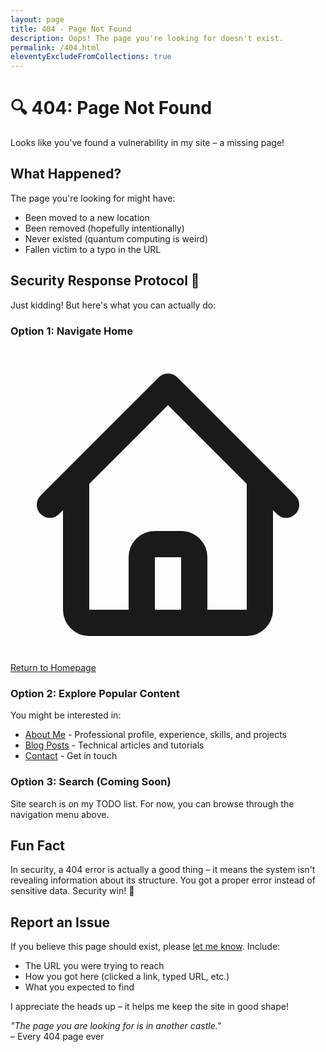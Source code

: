 ```yaml
---
layout: page
title: 404 - Page Not Found
description: Oops! The page you're looking for doesn't exist.
permalink: /404.html
eleventyExcludeFromCollections: true
---
```


# 🔍 404: Page Not Found

<div class="prose prose-lg prose-gray dark:prose-invert lg:prose-xl max-w-none">

<p class="lead text-xl text-gray-600 dark:text-gray-400 italic">
Looks like you've found a vulnerability in my site – a missing page!
</p>

## What Happened?

The page you're looking for might have:
- Been moved to a new location
- Been removed (hopefully intentionally)
- Never existed (quantum computing is weird)
- Fallen victim to a typo in the URL

## Security Response Protocol 🚨

Just kidding! But here's what you can actually do:

### Option 1: Navigate Home
<a href="/" class="inline-flex items-center px-6 py-3 bg-primary-600 text-white rounded-lg hover:bg-primary-700 transition-colors">
  <svg class="w-5 h-5 mr-2" fill="none" viewBox="0 0 24 24" stroke="currentColor">
    <path stroke-linecap="round" stroke-linejoin="round" stroke-width="2" d="M3 12l2-2m0 0l7-7 7 7M5 10v10a1 1 0 001 1h3m10-11l2 2m-2-2v10a1 1 0 01-1 1h-3m-6 0a1 1 0 001-1v-4a1 1 0 011-1h2a1 1 0 011 1v4a1 1 0 001 1m-6 0h6" />
  </svg>
  Return to Homepage
</a>

### Option 2: Explore Popular Content

You might be interested in:
- [About Me](/about/) - Professional profile, experience, skills, and projects
- [Blog Posts](/posts/) - Technical articles and tutorials
- [Contact](/contact/) - Get in touch

### Option 3: Search (Coming Soon)

Site search is on my TODO list. For now, you can browse through the navigation menu above.

## Fun Fact

In security, a 404 error is actually a good thing – it means the system isn't revealing information about its structure. You got a proper error instead of sensitive data. Security win! 🎉

## Report an Issue

If you believe this page should exist, please [let me know](/contact/). Include:
- The URL you were trying to reach
- How you got here (clicked a link, typed URL, etc.)
- What you expected to find

I appreciate the heads up – it helps me keep the site in good shape!

<div class="mt-12 p-6 bg-gray-100 dark:bg-gray-800 rounded-lg">
  <p class="text-center text-gray-600 dark:text-gray-400">
    <em>"The page you are looking for is in another castle."</em><br>
    – Every 404 page ever
  </p>
</div>

</div>